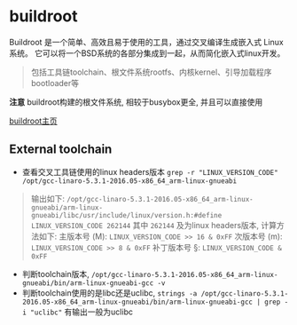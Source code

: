 # buildroot
Buildroot 是一个简单、高效且易于使用的工具，通过交叉编译生成嵌入式 Linux 系统。
它可以将一个BSD系统的各部分集成到一起，从而简化嵌入式linux开发。
> 包括工具链toolchain、根文件系统rootfs、内核kernel、引导加载程序bootloader等

**注意** buildroot构建的根文件系统, 相较于busybox更全, 并且可以直接使用

[buildroot主页](https://buildroot.org/)

## External toolchain 

- 查看交叉工具链使用的linux headers版本 `grep -r "LINUX_VERSION_CODE" /opt/gcc-linaro-5.3.1-2016.05-x86_64_arm-linux-gnueabi`
> 输出如下: `/opt/gcc-linaro-5.3.1-2016.05-x86_64_arm-linux-gnueabi/arm-linux-gnueabi/libc/usr/include/linux/version.h:#define LINUX_VERSION_CODE 262144`
> 其中 `262144` 及为linux headers版本, 计算方法如下:
> 主版本号 (M): `LINUX_VERSION_CODE >> 16 & 0xFF`
> 次版本号 (m): `LINUX_VERSION_CODE >> 8 & 0xFF`
> 补丁版本号 §: `LINUX_VERSION_CODE & 0xFF`

- 判断toolchain版本, `/opt/gcc-linaro-5.3.1-2016.05-x86_64_arm-linux-gnueabi/bin/arm-linux-gnueabi-gcc -v` 
- 判断toolchain使用的是libc还是uclibc, `strings -a /opt/gcc-linaro-5.3.1-2016.05-x86_64_arm-linux-gnueabi/bin/arm-linux-gnueabi-gcc | grep -i "uclibc"` 有输出一般为uclibc

